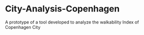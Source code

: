 # City-Analysis-Copenhagen
A prototype of a tool developed to analyze the walkability Index of Copenhagen City 
